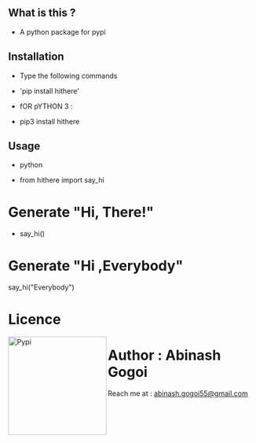 ## What is this ?

* A python package for pypi

## Installation

* Type the following commands

* 'pip install hithere'

*  fOR pYTHON 3 :
* pip3 install hithere


## Usage

* python

* from hithere import say_hi


# Generate "Hi, There!"

* say_hi()

# Generate "Hi ,Everybody"

say_hi("Everybody")

# Licence

<img align="left" alt="Pypi" width="200px" src="https://img.shields.io/github/license/abinashstack/pypi?style=for-the-badge" />

# Author : Abinash Gogoi

Reach me at : abinash.gogoi55@gmail.com
 

